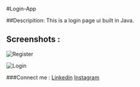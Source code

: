 #Login-App

##Descripition:
This is a login page ui built in Java.

## Screenshots :
![Register](https://user-images.githubusercontent.com/89861517/143281868-27fccfaf-dda8-4111-b80c-78a822a6fca4.jpeg)


![Login](https://user-images.githubusercontent.com/89861517/143281890-7594d683-6780-4473-b460-ea9aa598ae41.jpeg)


###Connect me : 
[Linkedin](https://www.linkedin.com/in/nirdesh-d-55b408209)
[Instagram](https://instagram.com/nirdesh_devadiya)

